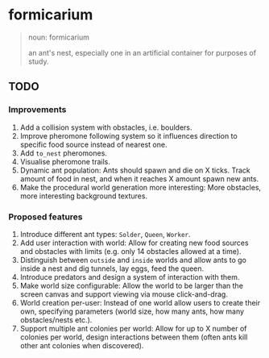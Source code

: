 # formicarium


> noun: formicarium
>
> an ant's nest, especially one in an artificial container for purposes of study.

## TODO

### Improvements
1. Add a collision system with obstacles, i.e. boulders.
1. Improve pheromone following system so it influences direction to specific food source instead of nearest one.
1. Add `to_nest` pheromones.
1. Visualise pheromone trails.
1. Dynamic ant population: Ants should spawn and die on X ticks. Track amount of food in nest, and when it reaches X amount spawn new ants.
1. Make the procedural world generation more interesting: More obstacles, more interesting background textures.

### Proposed features
1. Introduce different ant types: `Solder`, `Queen`, `Worker`.
1. Add user interaction with world: Allow for creating new food sources and obstacles with limits (e.g. only 14 obstacles allowed at a time).
1. Distinguish between `outside` and `inside` worlds and allow ants to go inside a nest and dig tunnels, lay eggs, feed the queen.
1. Introduce predators and design a system of interaction with them.
1. Make world size configurable: Allow the world to be larger than the screen canvas and support viewing via mouse click-and-drag.
1. World creation per-user: Instead of one world allow users to create their own, specifying parameters (world size, how many ants, how many obstacles/nests etc.).
1. Support multiple ant colonies per world: Allow for up to X number of colonies per world, design interactions between them (often ants kill other ant colonies when discovered).
